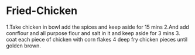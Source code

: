 # Fried-Chicken
1.Take  chicken in bowl add the spices and keep aside for 15 mins
2.And add conrflour and all purpose flour and salt in it and keep aside for 3 mins
3. coat each piece of chicken with corn flakes
4 deep fry chicken pieces until golden brown. 